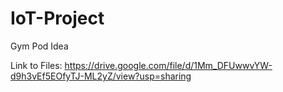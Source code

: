 # IoT-Project
Gym Pod Idea

Link to Files: https://drive.google.com/file/d/1Mm_DFUwwvYW-d9h3vEf5EOfyTJ-ML2yZ/view?usp=sharing
